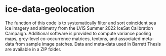 # ice-data-geolocation
The function of this code is to systematically filter and sort coincident sea ice imagery and altimetry from the LVIS Summer 2022 IceSat Calibration Campaign. Additional software is provided to compute variance pooling maps, grey-level co-occurrence matrices, textons, and associated meta-data from sample image patches. Data and meta-data used in Barrett Thesis are available in a ZIP folder.
